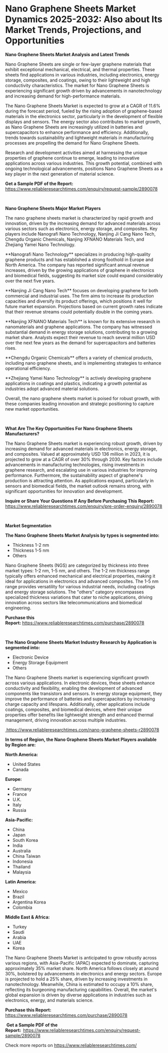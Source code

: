 <p><h1>Nano Graphene Sheets Market Dynamics 2025-2032: Also about Its Market Trends, Projections, and Opportunities</h1></p><p><strong>Nano Graphene Sheets Market Analysis and Latest Trends</strong></p>
<p><p>Nano Graphene Sheets are single or few-layer graphene materials that exhibit exceptional mechanical, electrical, and thermal properties. These sheets find applications in various industries, including electronics, energy storage, composites, and coatings, owing to their lightweight and high conductivity characteristics. The market for Nano Graphene Sheets is experiencing significant growth driven by advancements in nanotechnology and increasing demand for high-performance materials.</p><p>The Nano Graphene Sheets Market is expected to grow at a CAGR of 11.6% during the forecast period, fueled by the rising adoption of graphene-based materials in the electronics sector, particularly in the development of flexible displays and sensors. The energy sector also contributes to market growth, as Nano Graphene Sheets are increasingly utilized in batteries and supercapacitors to enhance performance and efficiency. Additionally, trends towards sustainability and lightweight materials in manufacturing processes are propelling the demand for Nano Graphene Sheets.</p><p>Research and development activities aimed at harnessing the unique properties of graphene continue to emerge, leading to innovative applications across various industries. This growth potential, combined with ongoing technological advancements, positions Nano Graphene Sheets as a key player in the next generation of material science.</p></p>
<p><strong>Get a Sample PDF of the Report:&nbsp;</strong> <a href="https://www.reliableresearchtimes.com/enquiry/request-sample/2890078?utm_campaign=2222&utm_medium=2&utm_source=Github&utm_content=ia&utm_term=14032025&utm_id=nano-graphene-sheets">https://www.reliableresearchtimes.com/enquiry/request-sample/2890078</a></p>
<p>&nbsp;</p>
<p><strong>Nano Graphene Sheets Major Market Players</strong></p>
<p><p>The nano graphene sheets market is characterized by rapid growth and innovation, driven by the increasing demand for advanced materials across various sectors such as electronics, energy storage, and composites. Key players include Nanografi Nano Technology, Nanjing Ji Cang Nano Tech, Chengdu Organic Chemicals, Nanjing XFNANO Materials Tech, and Zhejiang Yamei Nano Technology.</p><p>**Nanografi Nano Technology** specializes in producing high-quality graphene products and has established a strong foothold in Europe and North America. The company has reported significant annual revenue increases, driven by the growing applications of graphene in electronics and biomedical fields, suggesting its market size could expand considerably over the next five years.</p><p>**Nanjing Ji Cang Nano Tech** focuses on developing graphene for both commercial and industrial uses. The firm aims to increase its production capacities and diversify its product offerings, which positions it well for future market expansion. Projections based on current growth rates indicate that their revenue streams could potentially double in the coming years.</p><p>**Nanjing XFNANO Materials Tech** is known for its extensive research in nanomaterials and graphene applications. The company has witnessed substantial demand in energy storage solutions, contributing to a growing market share. Analysts expect their revenue to reach several million USD over the next few years as the demand for supercapacitors and batteries rises.</p><p>**Chengdu Organic Chemicals** offers a variety of chemical products, including nano graphene sheets, and is implementing strategies to enhance operational efficiency. </p><p>**Zhejiang Yamei Nano Technology** is actively developing graphene applications in coatings and plastics, indicating a growth potential as industries adopt advanced material solutions.</p><p>Overall, the nano graphene sheets market is poised for robust growth, with these companies leading innovation and strategic positioning to capture new market opportunities.</p></p>
<p>&nbsp;</p>
<p><strong>What Are The Key Opportunities For Nano Graphene Sheets Manufacturers?</strong></p>
<p><p>The Nano Graphene Sheets market is experiencing robust growth, driven by increasing demand for advanced materials in electronics, energy storage, and composites. Valued at approximately USD 136 million in 2023, it is projected to grow at a CAGR of over 30% through 2030. Key factors include advancements in manufacturing technologies, rising investments in graphene research, and escalating use in various industries for improving performance. Furthermore, the sustainability aspect of graphene's production is attracting attention. As applications expand, particularly in sensors and biomedical fields, the market outlook remains strong, with significant opportunities for innovation and development.</p></p>
<p><strong>Inquire or Share Your Questions If Any Before Purchasing This Report:</strong> <a href="https://www.reliableresearchtimes.com/enquiry/pre-order-enquiry/2890078?utm_campaign=2222&utm_medium=2&utm_source=Github&utm_content=ia&utm_term=14032025&utm_id=nano-graphene-sheets">https://www.reliableresearchtimes.com/enquiry/pre-order-enquiry/2890078</a></p>
<p>&nbsp;</p>
<p><strong>Market Segmentation</strong></p>
<p><strong>The Nano Graphene Sheets Market Analysis by types is segmented into:</strong></p>
<p><ul><li>Thickness 1-2 nm</li><li>Thickness 1-5 nm</li><li>Others</li></ul></p>
<p><p>Nano Graphene Sheets (NGS) are categorized by thickness into three market types: 1-2 nm, 1-5 nm, and others. The 1-2 nm thickness range typically offers enhanced mechanical and electrical properties, making it ideal for applications in electronics and advanced composites. The 1-5 nm range provides versatility for various industrial needs, including coatings and energy storage solutions. The "others" category encompasses specialized thickness variations that cater to niche applications, driving innovation across sectors like telecommunications and biomedical engineering.</p></p>
<p><strong>Purchase this Report:&nbsp;</strong><a href="https://www.reliableresearchtimes.com/purchase/2890078?utm_campaign=2222&utm_medium=2&utm_source=Github&utm_content=ia&utm_term=14032025&utm_id=nano-graphene-sheets">https://www.reliableresearchtimes.com/purchase/2890078</a></p>
<p>&nbsp;</p>
<p><strong>The Nano Graphene Sheets Market Industry Research by Application is segmented into:</strong></p>
<p><ul><li>Electronic Device</li><li>Energy Storage Equipment</li><li>Others</li></ul></p>
<p><p>The Nano Graphene Sheets market is experiencing significant growth across various applications. In electronic devices, these sheets enhance conductivity and flexibility, enabling the development of advanced components like transistors and sensors. In energy storage equipment, they improve the performance of batteries and supercapacitors by increasing charge capacity and lifespans. Additionally, other applications include coatings, composites, and biomedical devices, where their unique properties offer benefits like lightweight strength and enhanced thermal management, driving innovation across multiple industries.</p></p>
<p><a href="https://www.reliableresearchtimes.com/nano-graphene-sheets-r2890078?utm_campaign=2222&utm_medium=2&utm_source=Github&utm_content=ia&utm_term=14032025&utm_id=nano-graphene-sheets">&nbsp;https://www.reliableresearchtimes.com/nano-graphene-sheets-r2890078</a></p>
<p><strong>In terms of Region, the Nano Graphene Sheets Market Players available by Region are:</strong></p>
<p>
    <p> <strong> North America: </strong>
        <ul>
            <li>United States</li>
            <li>Canada</li>
        </ul>
        </p> 
    <p> <strong> Europe: </strong>
        <ul>
            <li>Germany</li>
            <li>France</li>
            <li>U.K.</li>
            <li>Italy</li>
            <li>Russia</li>
        </ul>
        </p> 
    <p> <strong> Asia-Pacific: </strong>
        <ul>
            <li>China</li>
            <li>Japan</li>
            <li>South Korea</li>
            <li>India</li>
            <li>Australia</li>
            <li>China Taiwan</li>
            <li>Indonesia</li>
            <li>Thailand</li>
            <li>Malaysia</li>
        </ul>
        </p> 
    <p> <strong> Latin America: </strong>
        <ul>
            <li>Mexico</li>
            <li>Brazil</li>
            <li>Argentina Korea</li>
            <li>Colombia</li>
        </ul>
        </p> 
    <p> <strong> Middle East & Africa: </strong>
        <ul>
            <li>Turkey</li>
            <li>Saudi</li>
            <li>Arabia</li>
            <li>UAE</li>
            <li>Korea</li>
        </ul>
    </p>
    </p>
<p><p>The Nano Graphene Sheets Market is anticipated to grow robustly across various regions, with Asia-Pacific (APAC) expected to dominate, capturing approximately 35% market share. North America follows closely at around 30%, bolstered by advancements in electronics and energy sectors. Europe is projected to hold a 25% share, driven by increasing investments in nanotechnology. Meanwhile, China is estimated to occupy a 10% share, reflecting its burgeoning manufacturing capabilities. Overall, the market's global expansion is driven by diverse applications in industries such as electronics, energy, and materials science.</p></p>
<p><strong>Purchase this Report: </strong><a href="https://www.reliableresearchtimes.com/purchase/2890078?utm_campaign=2222&utm_medium=2&utm_source=Github&utm_content=ia&utm_term=14032025&utm_id=nano-graphene-sheets">https://www.reliableresearchtimes.com/purchase/2890078</a></p>
<p>&nbsp;<strong>Get a Sample PDF of the Report:&nbsp;&nbsp;</strong><a href="https://www.reliableresearchtimes.com/enquiry/request-sample/2890078?utm_campaign=2222&utm_medium=2&utm_source=Github&utm_content=ia&utm_term=14032025&utm_id=nano-graphene-sheets">https://www.reliableresearchtimes.com/enquiry/request-sample/2890078</a></p>
<p><strong></strong></p>
<p>Check more reports on <a href="https://www.reliableresearchtimes.com/?utm_campaign=2222&utm_medium=2&utm_source=Github&utm_content=ia&utm_term=14032025&utm_id=nano-graphene-sheets">https://www.reliableresearchtimes.com/</a></p>